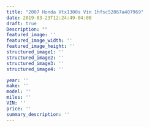 ```yaml
---
title: "2007 Honda Vtx1300s Vin 1hfsc52067a407969"
date: 2019-03-23T12:24:49-04:00
draft: true
Description: ""
featured_image: ''
featured_image_width: ''
featured_image_height: ''
structured_image1: ''
structured_image2: ''
structured_image3: ''
structured_image4: ''

year: ''
make: ''
model: ''
miles: ''
VIN: ''
price: ''
summary_description: ''
---
```

